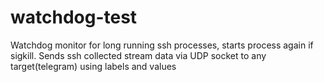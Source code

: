 # watchdog-test
Watchdog monitor for long running ssh processes, starts process again if sigkill.
Sends ssh collected stream data via UDP socket to any target(telegram) using labels and values 
